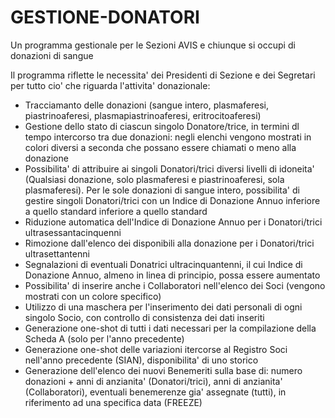 # GESTIONE-DONATORI
Un programma gestionale per le Sezioni AVIS e chiunque si occupi di donazioni di sangue

Il programma riflette le necessita' dei Presidenti di Sezione e dei Segretari per tutto cio' che riguarda l'attivita' donazionale:
- Tracciamanto delle donazioni (sangue intero, plasmaferesi, piastrinoaferesi, plasmapiastrinoaferesi, eritrocitoaferesi)
- Gestione dello stato di ciascun singolo Donatore/trice, in termini dl tempo intercorso tra due donazioni: negli elenchi vengono
  mostrati in colori diversi a seconda che possano essere chiamati o meno alla donazione
- Possibilita' di attribuire ai singoli Donatori/trici diversi livelli di idoneita' (Qualsiasi donazione, solo plasmaferesi e piastrinoaferesi,
  sola plasmaferesi). Per le sole donazioni di sangue intero, possibilita' di gestire singoli Donatori/trici con un Indice di Donazione Annuo inferiore a quello standard
  inferiore a quello standard
- Riduzione automatica dell'Indice di Donazione Annuo per i Donatori/trici ultrasessantacinquenni
- Rimozione dall'elenco dei disponibili alla donazione per i Donatori/trici ultrasettantenni
- Segnalazioni di eventuali Donatrici ultracinquantenni, il cui Indice di Donazione Annuo, almeno in linea di principio, possa essere aumentato
- Possibilita' di inserire anche i Collaboratori nell'elenco dei Soci (vengono mostrati con un colore specifico)
- Utilizzo di una maschera per l'inserimento dei dati personali di ogni singolo Socio, con controllo di consistenza dei dati inseriti
- Generazione one-shot di tutti i dati necessari per la compilazione della Scheda A (solo per l'anno precedente)
- Generazione one-shot delle variazioni itercorse al Registro Soci nell'anno precedente (SIAN), disponibilita' di uno storico
- Generazione dell'elenco dei nuovi Benemeriti sulla base di: numero donazioni + anni di anzianita' (Donatori/trici), anni
  di anzianita' (Collaboratori), eventuali benemerenze gia' assegnate (tutti), in riferimento ad una specifica data (FREEZE)
  
